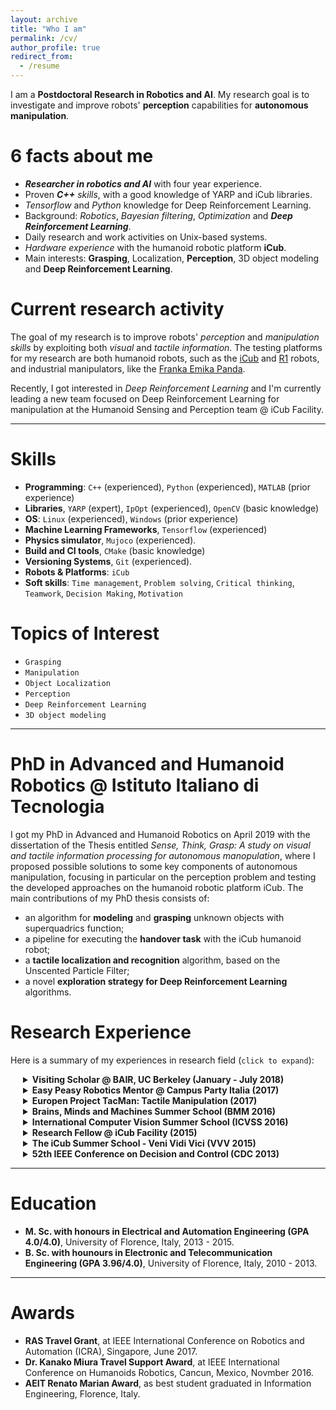 ```yaml
---
layout: archive
title: "Who I am"
permalink: /cv/
author_profile: true
redirect_from:
  - /resume
---
```


I am a **Postdoctoral Research in Robotics and AI**.
My research goal is to investigate and improve robots' **perception** capabilities for **autonomous manipulation**.


# 6 facts about me
- _**Researcher in robotics and AI**_ with four year experience.
- Proven _**C++** skills_, with a good knowledge of YARP and iCub libraries.
- _Tensorflow_ and _Python_ knowledge for Deep Reinforcement Learning.
- Background: _Robotics_, _Bayesian filtering_, _Optimization_ and _**Deep Reinforcement Learning**_.
- Daily research and work activities on Unix-based systems.
- _Hardware experience_ with the humanoid robotic platform **iCub**.
- Main interests: **Grasping**, Localization,  **Perception**,  3D
object modeling and **Deep Reinforcement Learning**.



# Current research activity

The goal of my research is to improve robots' _perception_ and _manipulation skills_ by
exploiting both _visual_ and _tactile information_. The testing platforms for my research are both humanoid robots, such as the [iCub](http://www.icub.org/) and [R1](https://www.robotiko.it/r1-robot/) robots, and industrial manipulators, like the [Franka Emika Panda](https://www.franka.de/panda/).

Recently, I got interested in _Deep Reinforcement Learning_ and I'm currently leading a new team focused on Deep Reinforcement Learning for manipulation at the Humanoid Sensing and Perception team @ iCub Facility.

---

# Skills
- **Programming**: `C++` (experienced), `Python` (experienced), `MATLAB` (prior experience)
- **Libraries**, `YARP` (expert), `IpOpt` (experienced), `OpenCV` (basic knowledge)
- **OS**: `Linux` (experienced), `Windows` (prior experience)
- **Machine Learning Frameworks**, `Tensorflow` (experienced)
- **Physics simulator**, `Mujoco` (experienced).
- **Build and CI tools**, `CMake` (basic knowledge)
- **Versioning Systems**, `Git` (experienced).
- **Robots & Platforms**: `iCub`
- **Soft skills**:  `Time management`, `Problem solving`, `Critical thinking`, `Teamwork`, `Decision
Making`, `Motivation`


# Topics of Interest
 - `Grasping`
 - `Manipulation`
 - `Object Localization`
 - `Perception`
 - `Deep Reinforcement Learning`
 - `3D object modeling`

---

# PhD in Advanced and Humanoid Robotics @ Istituto Italiano di Tecnologia
I got my PhD in Advanced and Humanoid Robotics on April 2019 with the dissertation of the Thesis entitled _Sense, Think, Grasp: A study on visual and tactile information processing for autonomous manopulation_, where I  proposed possible solutions to some key components of autonomous manipulation, focusing in particular on the perception problem and testing the developed approaches on the humanoid robotic platform iCub.
The main contributions of my PhD thesis consists of:
- an algorithm for **modeling** and **grasping** unknown objects with superquadrics function;
- a pipeline for executing the **handover task** with the iCub humanoid robot;
- a **tactile localization and recognition** algorithm, based on the Unscented Particle Filter;
- a novel **exploration strategy for Deep Reinforcement Learning** algorithms.





# Research Experience
Here is a summary of my experiences in research field (`click to expand`):
<details style="margin-left: 20px;">
 <summary>  <b>Visiting Scholar @ BAIR, UC Berkeley (January - July 2018)</b> </summary>
       <p style="margin-left: 25px;">     
       My research activity at Bair focuses on the design of new deep reinforcement learning techniques
        aimed at improving robot manipulation and grasping capabilities.
       </p></details>
<details style="margin-left: 20px;">
 <summary>  <b>Easy Peasy Robotics Mentor @ Campus Party Italia (2017)</b>  </summary>
        <p style="margin-left: 25px;">I was one of the mentors and organizers of Easy Peasy Robotics, a 2-days crash course whose aim
was to provide participants with a brief overview of the research problems and applications related to
humanoid robot programming, from perception to control. An  <b>interview</b> (in Italian)  about Campus Party experience is available <a  href="http://bancadati.datavideo.it/PortaleDV/media/20170722/20170722-rai_news_24-rai_news_24_1311-154526847m.mp4">here.</a></p></details>
<details style="margin-left: 20px;">
 <summary>  <b>Europen Project TacMan: Tactile Manipulation (2017)</b>  </summary>
        <p style="margin-left: 25px;">TacMan is a project founded by the European Union, FP7 ICT Cognitive System and Robotics, no. 610967.
        My work for the TacMan project contributed to improving <b>recognition and manipulation skills</b> for the
humanoid robot iCub. I developed a model-based tactile object localization and recognition algorithm
and a novel pipeline in order to make the iCub robot perform the <b>handover task</b>, i.e. transfer an
object from one hand to the other. A  <b>video</b> of successful handovers is available  <a  href="https://www.youtube.com/watch?v=be27-FGU-Sk&feature=youtu.be">here.</a></p></details>
 <details style="margin-left: 20px;">
   <summary> <b>Brains, Minds and Machines Summer School (BMM 2016)</b>  </summary>
   <p style="margin-left: 25px;"> BMM summer school is organized by Harvard Medical School
September, and Massachusetts Institute of Technology, Woods Hole, Massachusetts, US. An intensive three-week course gives advanced students a “deep end” introduction to the problem
of intelligence – how the brain produces intelligent behavior and how we may be able to replicate
intelligence in machines. The summer school selection process is very competitive due to the increasing number of applications and the small number of available positions. In  2016,  30 students have been selected among 300 nearly. The school requires the accomplishment of a 3 week project, for which I implemented an algorithm, capable of <b>detecting and recognize activities in real videos</b>. I achieved my goal by modeling the problem through <b>Hidden Markov Models</b> and by using <b>Bayesian Regression</b> as main approach.</p>
 </details>
 <details style="margin-left: 20px;">
   <summary>  <b>International Computer Vision Summer School (ICVSS 2016)</b>  </summary>
        <p style="margin-left: 25px;">The International Computer Vision Summer School is organized by University
of Cambridge and University of Catania,  Italy.
The tenth edition of ICVSS  provided both an
objective and clear overview and an in-depth analysis of the state-of-the-art research in Computer
Vision. The courses were delivered by world renowned experts in the field, from both academia and
industry, and covered both theoretical and practical aspects of real Computer Vision problems as
well as examples of their successful commercialisation. (Selected students: 150/396.)
</p>
 </details>

  <details style="margin-left: 20px;">
    <summary>  <b>Research Fellow @ iCub Facility (2015)</b> </summary>
         <p style="margin-left: 25px;">I have partnered with the Italian Institute of Technology during my <b>M.Sc. thesis</b>, about  6D object tactile localization, i.e. the problem to estimate the 6-DOF pose of a tridimensional
 object, whose model is known,  by using the tactile measurements collected with the robot iCub.</p>
 </details>
 <details style="margin-left: 20px;">
   <summary>  <b>The iCub Summer School - Veni Vidi Vici (VVV 2015)</b> </summary>
        <p style="margin-left: 25px;">The school focused on humanoid robotics, with the goal to foster collaboration on robot software
 across the boundaries and lifetimes of specific platforms and projects.</p>
 </details>
 <details style="margin-left: 20px;">
    <summary>  <b>52th IEEE Conference on Decision and Control (CDC 2013)</b>  </summary>
         <p style="margin-left: 25px;">During my M.Sc course I joined the IEEE Conference on Decision and Control as a Crew Member. The CDC is recognized as the premier scientific and engineering conference dedicated to the
 advancement of the theory and practice of systems and control.</p>
 </details>

---

# Education
- **M. Sc. with honours in Electrical and Automation Engineering (GPA 4.0/4.0)**, University of Florence, Italy, 2013 - 2015.
- **B. Sc. with hounours in Electronic and Telecommunication Engineering (GPA 3.96/4.0)**, University of Florence, Italy, 2010 - 2013.

---

# Awards
- **RAS Travel Grant**, at IEEE International Conference on Robotics and Automation (ICRA),
 Singapore, June 2017.
- **Dr. Kanako Miura Travel Support Award**, at IEEE International Conference on Humanoids
 Robotics, Cancun, Mexico, Novmber 2016.
- **AEIT Renato Marian Award**, as best student graduated in Information Engineering, Florence, Italy.
